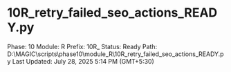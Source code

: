 # 10R_retry_failed_seo_actions_READY.py

Phase: 10
Module: R
Prefix: 10R_
Status: Ready
Path: D:\MAGIC\scripts\phase10\module_R\10R_retry_failed_seo_actions_READY.py
Last Updated: July 28, 2025 5:14 PM (GMT+5:30)

